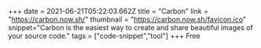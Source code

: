 +++
date = 2021-06-21T05:22:03.662Z
title = "Carbon"
link = "https://carbon.now.sh/"
thumbnail = "https://carbon.now.sh/favicon.ico"
snippet="Carbon is the easiest way to create and share beautiful images of your source code."
tags = ["code-snippet","tool"]
+++
Free